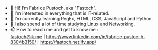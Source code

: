 - 👋 Hi! I’m Fabrice Pustoch, aka "Fastoch".
- 👀 I’m interested in everything that is IT-related.
- 🌱 I’m currently learning RegEx, HTML, CSS, JavaScript and Python.
- 💞️ I also spend a lot of time studying Linux and Networking.
- 📫 How to reach me and get to know me :   
fastoch@ik.me | https://www.linkedin.com/in/fabrice-pustoc-h-8304b3150/ | https://fastoch.netlify.app/

<!---
fastoch/fastoch is a ✨ special ✨ repository because its `README.md` (this file) appears on your GitHub profile.
You can click the Preview link to take a look at your changes.
--->
